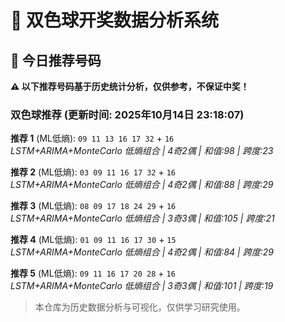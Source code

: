 # 🎯 双色球开奖数据分析系统

<!-- BEGIN:recommendations -->
## 🎯 今日推荐号码

**⚠️ 以下推荐号码基于历史统计分析，仅供参考，不保证中奖！**

### 双色球推荐 (更新时间: 2025年10月14日 23:18:07)

**推荐 1** (ML低熵): `09 11 13 16 17 32` + `16`  
*LSTM+ARIMA+MonteCarlo 低熵组合 | 4奇2偶 | 和值:98 | 跨度:23*

**推荐 2** (ML低熵): `03 09 11 16 17 32` + `16`  
*LSTM+ARIMA+MonteCarlo 低熵组合 | 4奇2偶 | 和值:88 | 跨度:29*

**推荐 3** (ML低熵): `08 09 17 18 24 29` + `16`  
*LSTM+ARIMA+MonteCarlo 低熵组合 | 3奇3偶 | 和值:105 | 跨度:21*

**推荐 4** (ML低熵): `01 09 11 16 17 30` + `15`  
*LSTM+ARIMA+MonteCarlo 低熵组合 | 4奇2偶 | 和值:84 | 跨度:29*

**推荐 5** (ML低熵): `09 11 16 17 20 28` + `16`  
*LSTM+ARIMA+MonteCarlo 低熵组合 | 3奇3偶 | 和值:101 | 跨度:19*

<!-- END:recommendations -->































































> 本仓库为历史数据分析与可视化，仅供学习研究使用。
